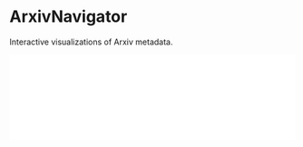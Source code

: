 # ArxivNavigator

Interactive visualizations of Arxiv metadata. 

<link rel="shortcut icon" href="./graphs/favicon.ico">

<script language="JavaScript">
    function resizeIframe(data) {
        document.getElementById('topicsFrame').style.height = data.height + 'px';
        document.getElementById('topicsFrame').style.width = data.width + 'px';
    };

    function sendLocation(){
        //  Notifies child window about parent location.
        var win = window.frames.topicsFrame;
        win.postMessage(window.location.origin, 'https://dvmorozov.github.io');
    };

    var messageEventHandler = function(event){
        //  Updates frame size according to child window size.
        if(event.origin === 'https://dvmorozov.github.io'){
            resizeIframe(event.data);
        }
    };

    window.addEventListener('message', messageEventHandler, false);
</script>

<div>
    <iframe src="./graphs/topics.html"
         title="Arxiv topics by the number of written articles."
         id="topicsFrame" scrolling="no" style="width:100%; border:none;"
         name="topicsFrame" onload="sendLocation();">
    </iframe>
</div>
 
